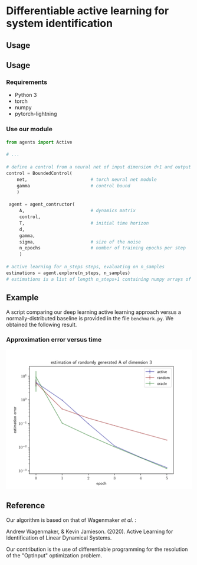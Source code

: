 # Differentiable active learning for system identification

## Usage


## Usage

### Requirements
* Python 3
* torch
* numpy
* pytorch-lightning


### Use our module


```python
from agents import Active

# ... 

# define a control from a neural net of input dimension d+1 and output dimension d
control = BoundedControl(
    net,                        # torch neural net module
    gamma                       # control bound
    )

 agent = agent_contructor(
     A,                         # dynamics matrix
     control,                   
     T,                         # initial time horizon
     d,
     gamma,
     sigma,                     # size of the noise
     n_epochs                   # number of training epochs per step
     )

# active learning for n_steps steps, evaluating on n_samples
estimations = agent.explore(n_steps, n_samples)
# estimations is a list of length n_steps+1 containing numpy arrays of shape (n_samples, d, d)

```

## Example
  A script comparing our deep learning active learning approach versus a normally-distributed baseline is provided in the file `benchmark.py`.
  We obtained the following result.

### Approximation error versus time
![Estimation error benchmark](results/benchmark.png )

## Reference 
Our algorithm is based on that of Wagenmaker *et al.* :

Andrew Wagenmaker, & Kevin Jamieson. (2020). Active Learning for Identification of Linear Dynamical Systems. 

Our contribution is the use of differentiable programming for the resolution of the "OptInput" optimization problem.